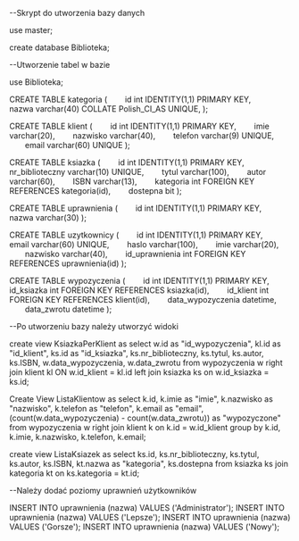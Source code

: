 

--Skrypt do utworzenia bazy danych
 
use master;
 
create database Biblioteka;
 
 
--Utworzenie tabel w bazie
 
use Biblioteka;
 
CREATE TABLE kategoria (
  id int IDENTITY(1,1) PRIMARY KEY,
  nazwa varchar(40) COLLATE Polish_CI_AS UNIQUE,
);
 
CREATE TABLE klient (
  id int IDENTITY(1,1) PRIMARY KEY,
  imie varchar(20),
  nazwisko varchar(40),
  telefon varchar(9) UNIQUE,
  email varchar(60) UNIQUE
);
 
CREATE TABLE ksiazka (
  id int IDENTITY(1,1) PRIMARY KEY,
  nr_biblioteczny varchar(10) UNIQUE,
  tytul varchar(100),
  autor varchar(60),
  ISBN varchar(13),
  kategoria int FOREIGN KEY REFERENCES kategoria(id),
  dostepna bit
);
 
CREATE TABLE uprawnienia (
  id int IDENTITY(1,1) PRIMARY KEY,
  nazwa varchar(30)
);
 
CREATE TABLE uzytkownicy (
  id int IDENTITY(1,1) PRIMARY KEY,
  email varchar(60) UNIQUE,
  haslo varchar(100),
  imie varchar(20),
  nazwisko varchar(40),
  id_uprawnienia int FOREIGN KEY REFERENCES uprawnienia(id)
);
 
CREATE TABLE wypozyczenia (
  id int IDENTITY(1,1) PRIMARY KEY,
  id_ksiazka int FOREIGN KEY REFERENCES ksiazka(id),
  id_klient int FOREIGN KEY REFERENCES klient(id),
  data_wypozyczenia datetime,
  data_zwrotu datetime
);
 
 
--Po utworzeniu bazy należy utworzyć widoki
 
create view KsiazkaPerKlient as
select w.id as "id_wypozyczenia", kl.id as "id_klient", ks.id as "id_ksiazka", ks.nr_biblioteczny, ks.tytul, ks.autor, ks.ISBN, w.data_wypozyczenia, w.data_zwrotu  from wypozyczenia w
right join klient kl ON w.id_klient = kl.id
left join ksiazka ks on w.id_ksiazka = ks.id;
 
 
Create View ListaKlientow as
select k.id, k.imie as "imie", k.nazwisko as "nazwisko", k.telefon as "telefon", k.email as "email", (count(w.data_wypozyczenia) - count(w.data_zwrotu)) as "wypozyczone" from wypozyczenia w
right join klient k on k.id = w.id_klient
group by k.id, k.imie, k.nazwisko, k.telefon, k.email;
 
 
create view ListaKsiazek as
select ks.id, ks.nr_biblioteczny, ks.tytul, ks.autor, ks.ISBN, kt.nazwa as "kategoria", ks.dostepna from ksiazka ks
join kategoria kt on ks.kategoria = kt.id;
 
 
--Należy dodać poziomy uprawnień użytkowników
 
INSERT INTO uprawnienia (nazwa) VALUES ('Administrator');
INSERT INTO uprawnienia (nazwa) VALUES ('Lepsze');
INSERT INTO uprawnienia (nazwa) VALUES ('Gorsze');
INSERT INTO uprawnienia (nazwa) VALUES ('Nowy');









